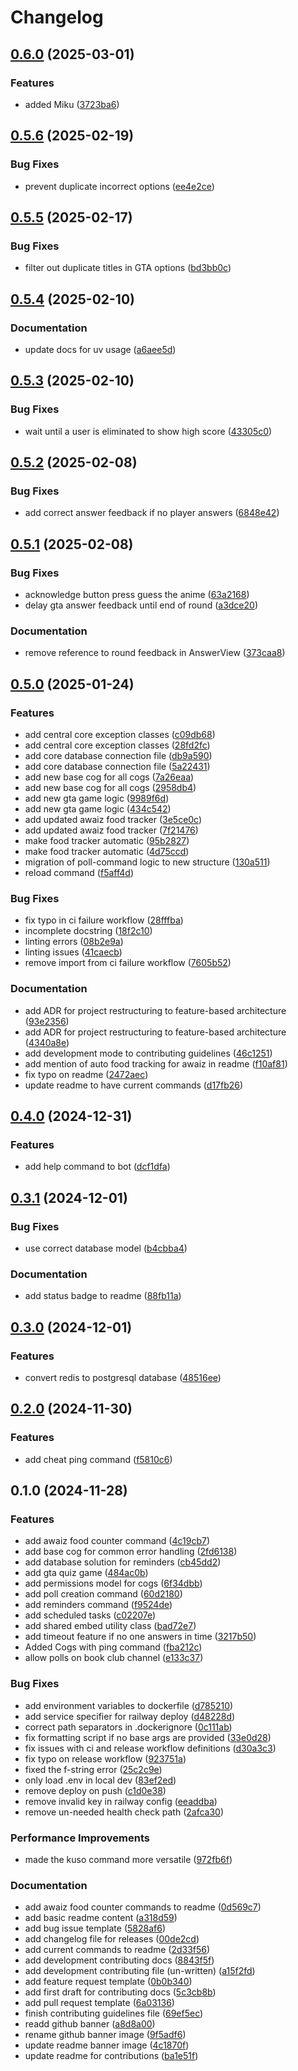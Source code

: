 # Changelog

## [0.6.0](https://github.com/kusogaki-events/kusogaki-bot/compare/v0.5.6...v0.6.0) (2025-03-01)


### Features

* added Miku ([3723ba6](https://github.com/kusogaki-events/kusogaki-bot/commit/3723ba623e978c1d6703348a71f66da773d6453a))

## [0.5.6](https://github.com/kusogaki-events/kusogaki-bot/compare/v0.5.5...v0.5.6) (2025-02-19)


### Bug Fixes

* prevent duplicate incorrect options ([ee4e2ce](https://github.com/kusogaki-events/kusogaki-bot/commit/ee4e2ce2307bdd1c1424616e47ada40ec866526d))

## [0.5.5](https://github.com/kusogaki-events/kusogaki-bot/compare/v0.5.4...v0.5.5) (2025-02-17)


### Bug Fixes

* filter out duplicate titles in GTA options ([bd3bb0c](https://github.com/kusogaki-events/kusogaki-bot/commit/bd3bb0cd291fc648771ddeabd1b4f8fcfd3e7303))

## [0.5.4](https://github.com/kusogaki-events/kusogaki-bot/compare/v0.5.3...v0.5.4) (2025-02-10)


### Documentation

* update docs for uv usage ([a6aee5d](https://github.com/kusogaki-events/kusogaki-bot/commit/a6aee5d4e1080d806f9d0da9ed064965fe16ca35))

## [0.5.3](https://github.com/kusogaki-events/kusogaki-bot/compare/v0.5.2...v0.5.3) (2025-02-10)


### Bug Fixes

* wait until a user is eliminated to show high score ([43305c0](https://github.com/kusogaki-events/kusogaki-bot/commit/43305c0ac27a0bb2db81c0c8ffa8540fe6e73bdd))

## [0.5.2](https://github.com/kusogaki-events/kusogaki-bot/compare/v0.5.1...v0.5.2) (2025-02-08)


### Bug Fixes

* add correct answer feedback if no player answers ([6848e42](https://github.com/kusogaki-events/kusogaki-bot/commit/6848e426d9695b70d78da25bc24b3cf447100726))

## [0.5.1](https://github.com/kusogaki-events/kusogaki-bot/compare/v0.5.0...v0.5.1) (2025-02-08)


### Bug Fixes

* acknowledge button press guess the anime ([63a2168](https://github.com/kusogaki-events/kusogaki-bot/commit/63a21680fa02771bb3c1c2ec916c51966633143b))
* delay gta answer feedback until end of round ([a3dce20](https://github.com/kusogaki-events/kusogaki-bot/commit/a3dce20a10831b9d5cb0169054aea48229eda2c1))


### Documentation

* remove reference to round feedback in AnswerView ([373caa8](https://github.com/kusogaki-events/kusogaki-bot/commit/373caa8c6a0012c4a84bb1263709f4d3987e6cb8))

## [0.5.0](https://github.com/kusogaki-events/kusogaki-bot/compare/v0.4.0...v0.5.0) (2025-01-24)


### Features

* add central core exception classes ([c09db68](https://github.com/kusogaki-events/kusogaki-bot/commit/c09db681ca0f7b43faefdc61039648ba034c424d))
* add central core exception classes ([28fd2fc](https://github.com/kusogaki-events/kusogaki-bot/commit/28fd2fc1f309d3fdf861c3ba2330f9713e3d5eca))
* add core database connection file ([db9a590](https://github.com/kusogaki-events/kusogaki-bot/commit/db9a5904c9a00b6ff135cb7893552de925d08905))
* add core database connection file ([5a22431](https://github.com/kusogaki-events/kusogaki-bot/commit/5a22431419bbfc422ed7bef4341ec92f8f23a394))
* add new base cog for all cogs ([7a26eaa](https://github.com/kusogaki-events/kusogaki-bot/commit/7a26eaa334303aadeb5f6ca9d182a778f5c7677c))
* add new base cog for all cogs ([2958db4](https://github.com/kusogaki-events/kusogaki-bot/commit/2958db49dc3d084e689519bec77f73ae18ab0568))
* add new gta game logic ([9989f6d](https://github.com/kusogaki-events/kusogaki-bot/commit/9989f6d82ff63909f91118bd1d55fb94eb8ff76f))
* add new gta game logic ([434c542](https://github.com/kusogaki-events/kusogaki-bot/commit/434c542b299e7b7adfa04382d0786c96bccee953))
* add updated awaiz food tracker ([3e5ce0c](https://github.com/kusogaki-events/kusogaki-bot/commit/3e5ce0c269935e59fad9fe7a87bd9da149e86536))
* add updated awaiz food tracker ([7f21476](https://github.com/kusogaki-events/kusogaki-bot/commit/7f21476c81c2af1f866adbbcb1f9eebb832191d2))
* make food tracker automatic ([95b2827](https://github.com/kusogaki-events/kusogaki-bot/commit/95b282721d529ef92c80325771a5adc0c4b0b446))
* make food tracker automatic ([4d75ccd](https://github.com/kusogaki-events/kusogaki-bot/commit/4d75ccd0634b3ae2b28c14634da12629558be152))
* migration of poll-command logic to new structure ([130a511](https://github.com/kusogaki-events/kusogaki-bot/commit/130a511d4f8bf62a4736bd2bd044dc4a12a9e2f9))
* reload command ([f5aff4d](https://github.com/kusogaki-events/kusogaki-bot/commit/f5aff4dbf917ac59a8ecfa2d91d41fe117fc6ec4))


### Bug Fixes

* fix typo in ci failure workflow ([28fffba](https://github.com/kusogaki-events/kusogaki-bot/commit/28fffba77b5e54c49cd88f0e4e3e09c396ed7ee8))
* incomplete docstring ([18f2c10](https://github.com/kusogaki-events/kusogaki-bot/commit/18f2c10dcff2c9bf7bc51afc35ee916e16246fba))
* linting errors ([08b2e9a](https://github.com/kusogaki-events/kusogaki-bot/commit/08b2e9a7ae206ebed61f4bcc81ce33d845e3db28))
* linting issues ([41caecb](https://github.com/kusogaki-events/kusogaki-bot/commit/41caecb717cff84fda5cfe5dbe33aca470370940))
* remove import from ci failure workflow ([7605b52](https://github.com/kusogaki-events/kusogaki-bot/commit/7605b528e62f1327a9a86840b4cfbd4578e42241))


### Documentation

* add ADR for project restructuring to feature-based architecture ([93e2356](https://github.com/kusogaki-events/kusogaki-bot/commit/93e23562a3e2c1e2462cfdee740ff367fc0564e9))
* add ADR for project restructuring to feature-based architecture ([4340a8e](https://github.com/kusogaki-events/kusogaki-bot/commit/4340a8ec43b68be904d6304c7e8dbd4698eada0a))
* add development mode to contributing guidelines ([46c1251](https://github.com/kusogaki-events/kusogaki-bot/commit/46c12510f34ed3da4f8e4308072667fc7e7c50d0))
* add mention of auto food tracking for awaiz in readme ([f10af81](https://github.com/kusogaki-events/kusogaki-bot/commit/f10af812b900dc2f316f346b90b6fa4af2fd8c00))
* fix typo on readme ([2472aec](https://github.com/kusogaki-events/kusogaki-bot/commit/2472aecadb1dd82dfac2157a528be0567d8f8f97))
* update readme to have current commands ([d17fb26](https://github.com/kusogaki-events/kusogaki-bot/commit/d17fb260aafe81e645da0e620d94863a05dc5dc5))

## [0.4.0](https://github.com/kusogaki-events/kusogaki-bot/compare/v0.3.1...v0.4.0) (2024-12-31)


### Features

* add help command to bot ([dcf1dfa](https://github.com/kusogaki-events/kusogaki-bot/commit/dcf1dfaae95bcfa4205d9cfd486f1c8c3b12fabd))

## [0.3.1](https://github.com/kusogaki-events/kusogaki-bot/compare/v0.3.0...v0.3.1) (2024-12-01)


### Bug Fixes

* use correct database model ([b4cbba4](https://github.com/kusogaki-events/kusogaki-bot/commit/b4cbba4252076a7783a415cd03d81783eacc1cb9))


### Documentation

* add status badge to readme ([88fb11a](https://github.com/kusogaki-events/kusogaki-bot/commit/88fb11a2851dc70b851dd5e04313dc8d2193fb43))

## [0.3.0](https://github.com/kusogaki-events/kusogaki-bot/compare/v0.2.0...v0.3.0) (2024-12-01)


### Features

* convert redis to postgresql database ([48516ee](https://github.com/kusogaki-events/kusogaki-bot/commit/48516ee73e50f31ad66a262405fee020a08c3b94))

## [0.2.0](https://github.com/kusogaki-events/kusogaki-bot/compare/v0.1.0...v0.2.0) (2024-11-30)


### Features

* add cheat ping command ([f5810c6](https://github.com/kusogaki-events/kusogaki-bot/commit/f5810c6abe59c16da3f42226f891a5edac587dfd))

## 0.1.0 (2024-11-28)


### Features

* add awaiz food counter command ([4c19cb7](https://github.com/kusogaki-events/kusogaki-bot/commit/4c19cb78a87b9b627920776f09d6110cbc54b03e))
* add base cog for common error handling ([2fd6138](https://github.com/kusogaki-events/kusogaki-bot/commit/2fd6138ce6e8d931ecfe688d40f962ce0e36bf54))
* add database solution for reminders ([cb45dd2](https://github.com/kusogaki-events/kusogaki-bot/commit/cb45dd24369173b0b059c83919ce01dd86364afe))
* add gta quiz game ([484ac0b](https://github.com/kusogaki-events/kusogaki-bot/commit/484ac0b3747d516fd6b9300614ccbf07610aaaa5))
* add permissions model for cogs ([6f34dbb](https://github.com/kusogaki-events/kusogaki-bot/commit/6f34dbb1a971ae74e6a96dbba51b84260890fbbf))
* add poll creation command ([60d2180](https://github.com/kusogaki-events/kusogaki-bot/commit/60d21800b309877b5597b7df90c36e18b2d19f47))
* add reminders command ([f9524de](https://github.com/kusogaki-events/kusogaki-bot/commit/f9524de2aeafd00cfbfe2d93b8bff3cb7d6a3e59))
* add scheduled tasks ([c02207e](https://github.com/kusogaki-events/kusogaki-bot/commit/c02207ed44e4de6e89a579306e235f2fdb3c4e71))
* add shared embed utility class ([bad72e7](https://github.com/kusogaki-events/kusogaki-bot/commit/bad72e75b897c8ec5ec6149ef4a273be0588e9c9))
* add timeout feature if no one answers in time ([3217b50](https://github.com/kusogaki-events/kusogaki-bot/commit/3217b50679ee78e3d827669ef585633392d50e58))
* Added Cogs with ping command ([fba212c](https://github.com/kusogaki-events/kusogaki-bot/commit/fba212c20976aebe8f878ad5a1aa018d1584ef1c))
* allow polls on book club channel ([e133c37](https://github.com/kusogaki-events/kusogaki-bot/commit/e133c37d04da17e4f45ac950d795ef0370e19a0f))


### Bug Fixes

* add environment variables to dockerfile ([d785210](https://github.com/kusogaki-events/kusogaki-bot/commit/d785210e0632b1ae60682628aa50dc85b936b646))
* add service specifier for railway deploy ([d48228d](https://github.com/kusogaki-events/kusogaki-bot/commit/d48228d21b3a06dab4ec64dd885a59e7c5e79eb5))
* correct path separators in .dockerignore ([0c111ab](https://github.com/kusogaki-events/kusogaki-bot/commit/0c111ab4c0ab97cd1ec007edac13e4e737baaa31))
* fix formatting script if no base args are provided ([33e0d28](https://github.com/kusogaki-events/kusogaki-bot/commit/33e0d28664384b04ec47101eeb114358eb440597))
* fix issues with ci and release workflow definitions ([d30a3c3](https://github.com/kusogaki-events/kusogaki-bot/commit/d30a3c3e74c6dfb6996122ece51daeb58897d9f0))
* fix typo on release workflow ([923751a](https://github.com/kusogaki-events/kusogaki-bot/commit/923751a8581d1ed7b6d93a7c03520052efcad763))
* fixed the f-string error ([25c2c9e](https://github.com/kusogaki-events/kusogaki-bot/commit/25c2c9e1293afb05593fa8c1bde587999010736e))
* only load .env in local dev ([83ef2ed](https://github.com/kusogaki-events/kusogaki-bot/commit/83ef2edf598137fc7836aab0eaee581cb48faaa7))
* remove deploy on push ([c1d0e38](https://github.com/kusogaki-events/kusogaki-bot/commit/c1d0e38cd2ed055369b679526d74924e3404653d))
* remove invalid key in railway config ([eeaddba](https://github.com/kusogaki-events/kusogaki-bot/commit/eeaddba3be3d3e942931ce6271f6abd56550f8d3))
* remove un-needed health check path ([2afca30](https://github.com/kusogaki-events/kusogaki-bot/commit/2afca308bb8e97553d8f90adf9e627d08ea3add8))


### Performance Improvements

* made the kuso command more versatile ([972fb6f](https://github.com/kusogaki-events/kusogaki-bot/commit/972fb6fffee8280773fbda0e8377f4c77af1c430))


### Documentation

* add awaiz food counter commands to readme ([0d569c7](https://github.com/kusogaki-events/kusogaki-bot/commit/0d569c7d38b298f74b862ce3fcc81c3021cd1002))
* add basic readme content ([a318d59](https://github.com/kusogaki-events/kusogaki-bot/commit/a318d59125d34c964d5ae66dd94469ece1f0cc72))
* add bug issue template ([5828af6](https://github.com/kusogaki-events/kusogaki-bot/commit/5828af68dd86bbff0ec2b9334aa0208753356254))
* add changelog file for releases ([00de2cd](https://github.com/kusogaki-events/kusogaki-bot/commit/00de2cd9a9dfce2bcdf8087054e0d7f52b5b9c8e))
* add current commands to readme ([2d33f56](https://github.com/kusogaki-events/kusogaki-bot/commit/2d33f567580ee0ce636341ce4b34d65cd81d1ed7))
* add development contributing docs ([8843f5f](https://github.com/kusogaki-events/kusogaki-bot/commit/8843f5fd8a92cc245b3245442fc8af3a93c86127))
* add development contributing file (un-written) ([a15f2fd](https://github.com/kusogaki-events/kusogaki-bot/commit/a15f2fdc3c733407c2c4697f5370e6824abf5a76))
* add feature request template ([0b0b340](https://github.com/kusogaki-events/kusogaki-bot/commit/0b0b340df28d3d5468032926c97d3ef3f1a63afd))
* add first draft for contributing docs ([5c3cb8b](https://github.com/kusogaki-events/kusogaki-bot/commit/5c3cb8b78bf96aa19208144d1279f8429d83ee63))
* add pull request template ([6a03136](https://github.com/kusogaki-events/kusogaki-bot/commit/6a031364f2fc0298d5787313d02ea5cb8609a1bb))
* finish contributing guidelines file ([69ef5ec](https://github.com/kusogaki-events/kusogaki-bot/commit/69ef5ec1a91c12c90e76f6ec5a72b7e27c9c79fc))
* readd github banner ([a8d8a00](https://github.com/kusogaki-events/kusogaki-bot/commit/a8d8a00c825cfb2f75e970b006f18c3757bfcdd6))
* rename github banner image ([9f5adf6](https://github.com/kusogaki-events/kusogaki-bot/commit/9f5adf6ff3387273ad775ea8e640a99e27a69e90))
* update readme banner image ([4c1870f](https://github.com/kusogaki-events/kusogaki-bot/commit/4c1870f332b34bc1bf6f5cdb41d2b1a621d44519))
* update readme for contributions ([ba1e51f](https://github.com/kusogaki-events/kusogaki-bot/commit/ba1e51febc8ef2e32838f9ec9136a6757cd7772c))
